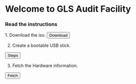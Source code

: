 # Welcome to GLS Audit Facility



### Read the instructions
<html>
1. Download the iso. 

  <body>
    <button onclick="window.location.href='https://www.redhat.com';">
      Download
    </button>
  </body>
  <br>

2. Create a bootable USB stick.
  
  <body>
    <button onclick="window.location.href='https://www.redhat.com';">
      Steps
    </button>
  </body>
  <br>

3. Fetch the Hardware information.

  <body>
    <button onclick="window.location.href='https://www.redhat.com';">
      Fetch
    </button>
  </body>
  <br>
  
  
  
  
</html>

